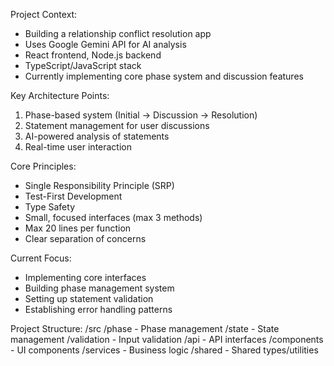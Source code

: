 Project Context:
- Building a relationship conflict resolution app
- Uses Google Gemini API for AI analysis
- React frontend, Node.js backend
- TypeScript/JavaScript stack
- Currently implementing core phase system and discussion features

Key Architecture Points:
1. Phase-based system (Initial → Discussion → Resolution)
2. Statement management for user discussions
3. AI-powered analysis of statements
4. Real-time user interaction

Core Principles:
- Single Responsibility Principle (SRP)
- Test-First Development
- Type Safety
- Small, focused interfaces (max 3 methods)
- Max 20 lines per function
- Clear separation of concerns

Current Focus:
- Implementing core interfaces
- Building phase management system
- Setting up statement validation
- Establishing error handling patterns

Project Structure:
/src
  /phase        - Phase management
  /state        - State management
  /validation   - Input validation
  /api          - API interfaces
  /components   - UI components
  /services     - Business logic
  /shared       - Shared types/utilities